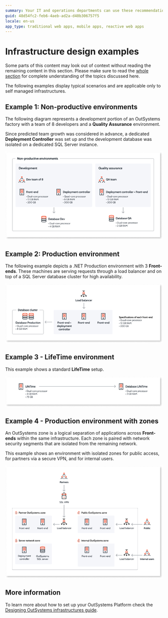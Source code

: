 ```yaml
---
summary: Your IT and operations departments can use these recommendations on how to design your OutSystems infrastructure for typical implementation scenarios.
guid: 48d54fc2-feb6-4aeb-ad2a-d40b306757f5
locale: en-us
app_type: traditional web apps, mobile apps, reactive web apps
---
```


# Infrastructure design examples

<div class="info" markdown="1">

Some parts of this content may look out of context without reading the remaining content in this section. Please make sure to read the [whole section](https://success.outsystems.com/Support/Enterprise_Customers/Maintenance_and_Operations/Designing_OutSystems_Infrastructures) for complete understanding of the topics discussed here.

</div>

The following examples display typical scenarios and are applicable only to self managed infrastructures.

## Example 1: Non-productive environments

The following diagram represents a development portion of an OutSystems  factory with a team of 8 developers and a **Quality Assurance** environment.

Since predicted team growth was considered in advance, a dedicated **Deployment Controller** was set up and the development database was isolated on a dedicated SQL Server instance.

![ ](images/infra-design-example1-diag.png)

## Example 2: Production environment

The following example depicts a .NET Production environment with 3 **Front-ends**. These machines are serving requests through a load balancer and on top of a SQL Server database cluster for high availability.

![ ](images/infra-design-example2-diag.png)

## Example 3 - LifeTime environment

This example shows a standard **LifeTime** setup.

![ ](images/infra-design-example3-diag.png)

## Example 4 - Production environment with zones

An OutSystems zone is a logical separation of applications across **Front-ends** within the same infrastructure. Each zone is paired with network security segments that are isolated from the remaining network.

This example shows an environment with isolated zones for public access, for partners via a secure VPN, and for internal users.

![ ](images/infra-design-example4-diag.png)

## More information

To learn more about how to set up your OutSystems Platform check the [Designing OutSystems infrastructures guide](https://success.outsystems.com/Support/Enterprise_Customers/Maintenance_and_Operations/Designing_OutSystems_Infrastructures).


